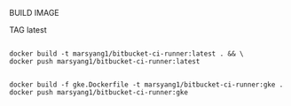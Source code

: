 BUILD IMAGE

TAG latest

```

docker build -t marsyang1/bitbucket-ci-runner:latest . && \
docker push marsyang1/bitbucket-ci-runner:latest

```


```

docker build -f gke.Dockerfile -t marsyang1/bitbucket-ci-runner:gke .
docker push marsyang1/bitbucket-ci-runner:gke

```